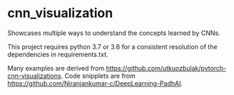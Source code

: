 # cnn_visualization
Showcases multiple ways to understand the concepts learned by CNNs.



This project requires python 3.7 or 3.6 for a consistent resolution of the dependencies in requirements.txt.

Many examples are derived from https://github.com/utkuozbulak/pytorch-cnn-visualizations. Code snipplets are from https://github.com/Niranjankumar-c/DeepLearning-PadhAI.
